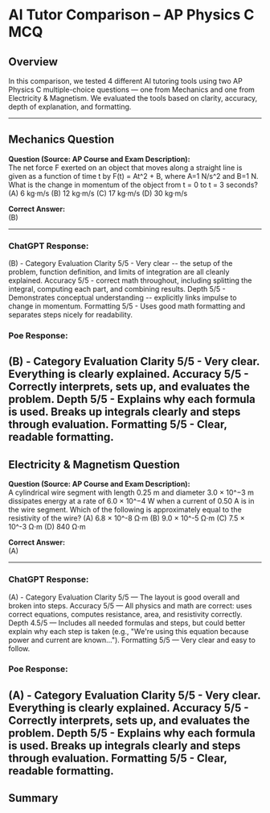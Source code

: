 # AI Tutor Comparison – AP Physics C MCQ

## Overview
In this comparison, we tested 4 different AI tutoring tools using two AP Physics C multiple-choice questions — one from Mechanics and one from Electricity & Magnetism. We evaluated the tools based on clarity, accuracy, depth of explanation, and formatting.

---

## Mechanics Question

**Question (Source: AP Course and Exam Description):**  
The net force F exerted on an object that moves along a straight line is given as a
function of time t by F(t) = At^2 + B, where A=1 N/s^2 and B=1 N. What is the
change in momentum of the object from t = 0 to t = 3 seconds?
(A) 6 kg·m/s 
(B) 12 kg·m/s
(C) 17 kg·m/s 
(D) 30 kg·m/s

**Correct Answer:**  
(B)

---

### ChatGPT Response:
(B) - Category	Evaluation
Clarity 5/5 - Very clear -- the setup of the problem, function definition, and limits of integration are all cleanly explained.
Accuracy 5/5 -	correct math throughout, including splitting the integral, computing each part, and combining results.
Depth	5/5 - Demonstrates conceptual understanding -- explicitly links impulse to change in momentum.
Formatting 5/5 - Uses good math formatting and separates steps nicely for readability.

### Poe Response:
(B) - Category Evaluation
Clarity 5/5 - Very clear. Everything is clearly explained.
Accuracy 5/5 - Correctly interprets, sets up, and evaluates the problem. 
Depth 5/5 - Explains why each formula is used. Breaks up integrals clearly and steps through evaluation. 
Formatting 5/5 - Clear, readable formatting.
---

## Electricity & Magnetism Question

**Question (Source: AP Course and Exam Description):**  
A cylindrical wire segment with length 0.25 m and diameter 3.0 × 10^−3 m
dissipates energy at a rate of 6.0 × 10^−4 W when a current of 0.50 A is in the wire
segment. Which of the following is approximately equal to the resistivity of the wire?
(A) 6.8 × 10^-8 Ω⋅m 
(B) 9.0 × 10^-5 Ω⋅m
(C) 7.5 × 10^-3 Ω⋅m
(D) 840 Ω⋅m

**Correct Answer:**  
(A)

---

### ChatGPT Response:
(A) - Category	Evaluation
Clarity	5/5 — The layout is good overall and broken into steps.
Accuracy	5/5 — All physics and math are correct: uses correct equations, computes resistance, area, and resistivity correctly.
Depth	4.5/5 — Includes all needed formulas and steps, but could better explain why each step is taken (e.g., "We're using this equation because power and current are known...").
Formatting	5/5 — Very clear and easy to follow.

### Poe Response:
(A) - Category Evaluation
Clarity 5/5 - Very clear. Everything is clearly explained.
Accuracy 5/5 - Correctly interprets, sets up, and evaluates the problem. 
Depth 5/5 - Explains why each formula is used. Breaks up integrals clearly and steps through evaluation. 
Formatting 5/5 - Clear, readable formatting.
---

## Summary

